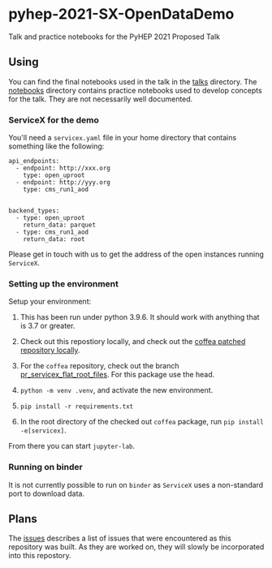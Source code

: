# pyhep-2021-SX-OpenDataDemo
 Talk and practice notebooks for the PyHEP 2021 Proposed Talk

## Using

You can find the final notebooks used in the talk in the [talks](tree/main/talk) directory. The [notebooks](tree/main/notebooks) directory contains practice notebooks used to develop concepts for the talk. They are not necessarily well documented.

### ServiceX for the demo

You'll need a `servicex.yaml` file in your home directory that contains something like the following:

```
api_endpoints:
  - endpoint: http://xxx.org
    type: open_uproot
  - endpoint: http://yyy.org
    type: cms_run1_aod


backend_types:
  - type: open_uproot
    return_data: parquet
  - type: cms_run1_aod
    return_data: root
```

Please get in touch with us to get the address of the open instances running `ServiceX`.

### Setting up the environment

Setup your environment:

1. This has been run under python 3.9.6. It should work with anything that is 3.7 or greater.

1. Check out this repostiory locally, and check out the [coffea patched repository locally](https://github.com/gordonwatts/coffea).
1. For the `coffea` repository, check out the branch [pr_servicex_flat_root_files](https://github.com/gordonwatts/coffea/tree/pr_servicex_flat_root_files). For this package use the head.
1. `python -m venv .venv`, and activate the new environment.
1. `pip install -r requirements.txt`
1. In the root directory of the checked out `coffea` package, run `pip install -e[servicex]`.

From there you can start `jupyter-lab`.

### Running on binder

It is not currently possible to run on `binder` as `ServiceX` uses a non-standard port to download data.


## Plans

The [issues](issues) describes a list of issues that were encountered as this repository was built. As they are worked on, they will slowly be incorporated into this repostory.
